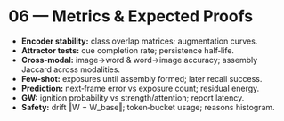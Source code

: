 # 06 — Metrics & Expected Proofs

- **Encoder stability:** class overlap matrices; augmentation curves.
- **Attractor tests:** cue completion rate; persistence half‑life.
- **Cross‑modal:** image→word & word→image accuracy; assembly Jaccard across modalities.
- **Few‑shot:** exposures until assembly formed; later recall success.
- **Prediction:** next‑frame error vs exposure count; residual energy.
- **GW:** ignition probability vs strength/attention; report latency.
- **Safety:** drift ‖W − W_base‖; token‑bucket usage; reasons histogram.
